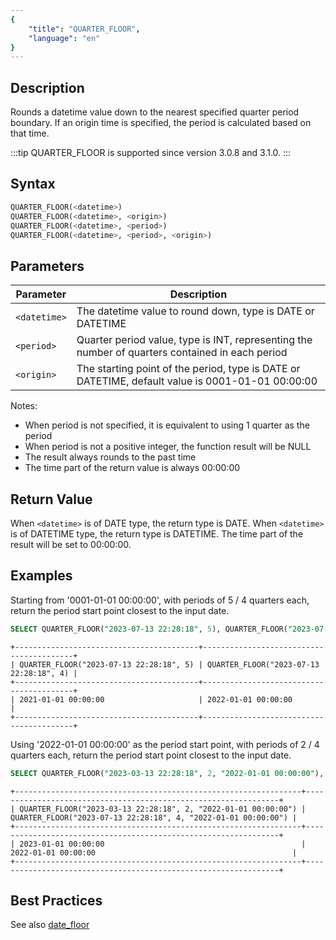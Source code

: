 ```yaml
---
{
    "title": "QUARTER_FLOOR",
    "language": "en"
}
---
```


## Description

Rounds a datetime value down to the nearest specified quarter period boundary. If an origin time is specified, the period is calculated based on that time.

:::tip 
QUARTER_FLOOR is supported since version 3.0.8 and 3.1.0.
:::

## Syntax

```sql
QUARTER_FLOOR(<datetime>)
QUARTER_FLOOR(<datetime>, <origin>)
QUARTER_FLOOR(<datetime>, <period>)
QUARTER_FLOOR(<datetime>, <period>, <origin>)
```

## Parameters

| Parameter | Description |
| ---- | ---- |
| `<datetime>` | The datetime value to round down, type is DATE or DATETIME |
| `<period>` | Quarter period value, type is INT, representing the number of quarters contained in each period |
| `<origin>` | The starting point of the period, type is DATE or DATETIME, default value is 0001-01-01 00:00:00 |

Notes:
- When period is not specified, it is equivalent to using 1 quarter as the period
- When period is not a positive integer, the function result will be NULL
- The result always rounds to the past time
- The time part of the return value is always 00:00:00

## Return Value

When `<datetime>` is of DATE type, the return type is DATE.
When `<datetime>` is of DATETIME type, the return type is DATETIME.
The time part of the result will be set to 00:00:00.

## Examples

Starting from '0001-01-01 00:00:00', with periods of 5 / 4 quarters each, return the period start point closest to the input date.
```sql
SELECT QUARTER_FLOOR("2023-07-13 22:28:18", 5), QUARTER_FLOOR("2023-07-13 22:28:18", 4);
```

```text
+-----------------------------------------+-----------------------------------------+
| QUARTER_FLOOR("2023-07-13 22:28:18", 5) | QUARTER_FLOOR("2023-07-13 22:28:18", 4) |
+-----------------------------------------+-----------------------------------------+
| 2021-01-01 00:00:00                     | 2022-01-01 00:00:00                     |
+-----------------------------------------+-----------------------------------------+
```

Using '2022-01-01 00:00:00' as the period start point, with periods of 2 / 4 quarters each, return the period start point closest to the input date.
```sql
SELECT QUARTER_FLOOR("2023-03-13 22:28:18", 2, "2022-01-01 00:00:00"), QUARTER_FLOOR("2023-07-13 22:28:18", 4, "2022-01-01 00:00:00");
```

```text
+----------------------------------------------------------------+----------------------------------------------------------------+
| QUARTER_FLOOR("2023-03-13 22:28:18", 2, "2022-01-01 00:00:00") | QUARTER_FLOOR("2023-07-13 22:28:18", 4, "2022-01-01 00:00:00") |
+----------------------------------------------------------------+----------------------------------------------------------------+
| 2023-01-01 00:00:00                                            | 2022-01-01 00:00:00                                            |
+----------------------------------------------------------------+----------------------------------------------------------------+
```

## Best Practices

See also [date_floor](./date-floor)
